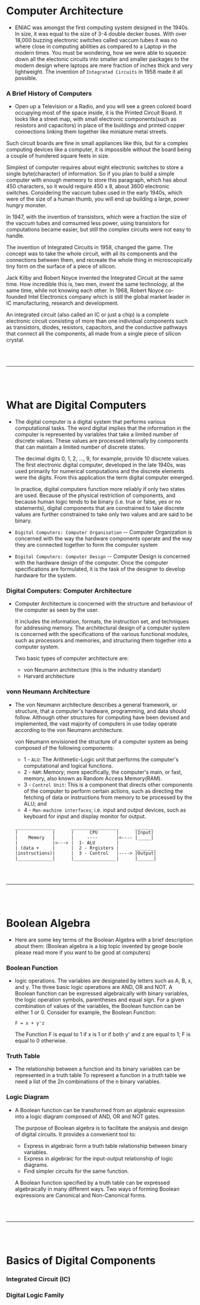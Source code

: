 # Computer Architecture

- ENIAC was amongst the first computing system designed in the 1940s. In size, it was equal to the size of 3-4 double decker buses. With over 18,000 buzzing electronic switches called vaccum tubes it was no where close in computing abilities as compared to a Laptop in the modern times. You must be wondering, how we were able to squeeze down all the electonic circuits into smaller and smaller packages to the modern design where laptops are mere fraction of inches thick and very lightweight. The invention of `Integrated Circuits` in 1958 made it all possible.

### A Brief History of Computers 

-  Open up a Television or a Radio, and you will see a green colored board occupying most of the space inside, it is the Printed Circuit Board. It looks like a street map, with small electronic components(such as resistors and capacitors) in place of the buildings and printed copper connections linking them together like miniature metal streets.
  
  Such circuit boards are fine in small appliances like this, but for a complex computing devices like a computer, it is impossible without the board being a couple of hundered square feets in size.

  Simplest of computer requires about eight electronic switches to store a single byte(character) of information. So if you plan to build a simple computer with enough memeory to store this paragraph, which has about 450 characters, so it would require 450 x 8, about 3600 electronic switches. Considering the vaccum tubes used in the early 1940s, which were of the size of a human thumb, you will end up building a large, power hungry monster.

  In 1947, with the invention of transistors, which were a fraction the size of the vaccum tubes and comsumed less power, using transistors for computations became easier, but still the complex circuits were not easy to handle.

  The invention of Integrated Circuits in 1958, changed the game. The concept was to take the whole circuit, with all its components and the connections between them, and recreate the whole thing in microscopically tiny form on the surface of a piece of silicon.

  Jack Kilby and Robert Noyce invented the Integrated Circuit at the same time. How incredible this is, two men, invent the same technology, at the same time, while not knowing each other. In 1968, Robert Noyce co-founded Intel Electronics company which is still the global market leader in IC manufacturing, research and development.

  An integrated circuit (also called an IC or just a chip) is a complete electronic circuit consisting of more than one individual components such as transistors, diodes, resistors, capacitors, and the conductive pathways that connect all the components, all made from a single piece of silicon crystal.
  
<bR>
<br>
  
---

<br>
<br>

# What are Digital Computers

- The digital computer is a digital system that performs various computational tasks. The word digital implies that the information in the computer is represented by variables that take a limited number of discrete values. These values are processed internally by components that can maintain a limited number of discrete states.

  The decimal digits 0, 1, 2, ..., 9, for example, provide 10 discrete values. The first electronic digital computer, developed in the late 1940s, was used primarily for numerical computations and the discrete elements were the digits. From this application the term digital computer emerged.

  In practice, digital computers function more reliably if only two states are used. Because of the physical restriction of components, and because human logic tends to be binary (i.e. true or false, yes or no statements), digital components that are constrained to take discrete values are further constrained to take only two values and are said to be binary.

- `Digital Computers: Computer Organisation` -- Computer Organization is concerned with the way the hardware components operate and the way they are connected together to form the computer system

- `Digital Computers: Computer Design` -- Computer Design is concerned with the hardware design of the computer. Once the computer specifications are formulated, it is the task of the designer to develop hardware for the system.

### Digital Computers: Computer Architecture

- Computer Architecture is concerned with the structure and behaviour of the computer as seen by the user.

  It includes the information, formats, the instruction set, and techniques for addressing memory. The architectural design of a computer system is concerned with the specifications of the various functional modules, such as processors and memories, and structuring them together into a computer system.

  Two basic types of computer architecture are:
  - von Neumann architecture (this is the industry standart)
  - Harvard architecture

### vonn Neumann Architecture

- The von Neumann architecture describes a general framework, or structure, that a computer's hardware, programming, and data should follow. Although other structures for computing have been devised and implemented, the vast majority of computers in use today operate according to the von Neumann architecture.

  von Neumann envisioned the structure of a computer system as being composed of the following components:
  - 1 - `ALU`: The Arithmetic-Logic unit that performs the computer's computational and logical functions.
  - 2 - `RAM`: Memory; more specifically, the computer's main, or fast, memory, also known as Random Access Memory(RAM).
  - 3 - `Control Unit`: This is a component that directs other components of the computer to perform certain actions, such as directing the fetching of data or instructions from memory to be processed by the ALU; and
  - 4 - `Man-machine interfaces`; i.e. input and output devices, such as keyboard for input and display monitor for output.
  ```
  _______________      __________________      _______
  |             |      |      CPU       |      |Input|
  |    Memory   |      |     ----       |<---- |_____| 
  |             |<---> |  1- ALU        |     
  | (data +     |      |  2 - Rrgisters |      ________ 
  |instructions)|      |  3 - Control   |----> |Output|
  |_____________|      |________________|      |______|
  ```

<br>
<bR>
  
---

<br>
<br>

# Boolean Algebra

- Here are some key terms of the Boolean Algebra with a brief description about them: (Boolean algebra is a big topic invented by geoge boole please read more if you want to be good at computers)

### Boolean Function

- logic operations. The variables are designated by letters such as A, B, x, and y. The three basic logic operations are AND, OR and NOT. A Boolean function can be expressed algebraically with binary variables, the logic operation symbols, parentheses and equal sign. For a given combination of values of the variables, the Boolean function can be either 1 or 0. Consider for example, the Boolean Function:
  ```
  F = x + y'z
  ```
  The Function F is equal to 1 if x is 1 or if both y' and z are equal to 1; F is equal to 0 otherwise.


### Truth Table

- The relationship between a function and its binary variables can be represented in a truth table To represent a function in a truth table we need a list of the 2n combinations of the n binary variables.

### Logic Diagram

- A Boolean function can be transformed from an algebraic expression into a logic diagram composed of AND, OR and NOT gates.

  The purpose of Boolean algebra is to facilitate the analysis and design of digital circuits. It provides a convenient tool to:
  - Express in algebraic form a truth table relationship between binary variables.
  - Express in algebraic for the input-output relationship of logic diagrams.
  - Find simpler circuits for the same function.
  
  A Boolean function specified by a truth table can be expressed algebraically in many different ways. Two ways of forming Boolean expressions are Canonical and Non-Canonical forms.


<br>
<Br>
  
---

<br>
<bR>
  
# Basics of Digital Components

### Integrated Circuit (IC)

### Digital Logic Family

